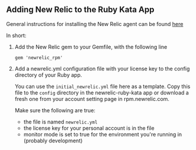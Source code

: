 ## Adding New Relic to the Ruby Kata App

General instructions for installing the New Relic agent can be found [here](https://docs.newrelic.com/docs/agents/ruby-agent/installation-configuration/ruby-agent-installation)

In short: 

1. Add the New Relic gem to your Gemfile, with the following line

	```
	gem 'newrelic_rpm'
	```

2. Add a newrelic.yml configuration file with your license key to the config directory of your Ruby app.

	You can use the `initial_newrelic.yml` file here as a template. Copy this file to the `config` directory in the newrelic-ruby-kata app or download a fresh one from your account setting page in rpm.newrelic.com. 

	Make sure the following are true: 

	* the file is named `newrelic.yml`
	* the license key for your personal account is in the file
	* monitor mode is set to true for the environment you're running in (probably development)